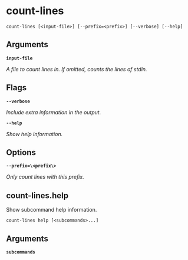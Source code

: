 # count-lines

<!-- Generated by swift-argument-parser -->

```
count-lines [<input-file>] [--prefix=<prefix>] [--verbose] [--help]
```

## Arguments

**`input-file`**

*A file to count lines in. If omitted, counts the lines of stdin.*


## Flags

**`--verbose`**

*Include extra information in the output.*


**`--help`**

*Show help information.*


## Options

**`--prefix=\<prefix\>`**

*Only count lines with this prefix.*


## count-lines.help

Show subcommand help information.

```
count-lines help [<subcommands>...] 
```

## Arguments

**`subcommands`**
